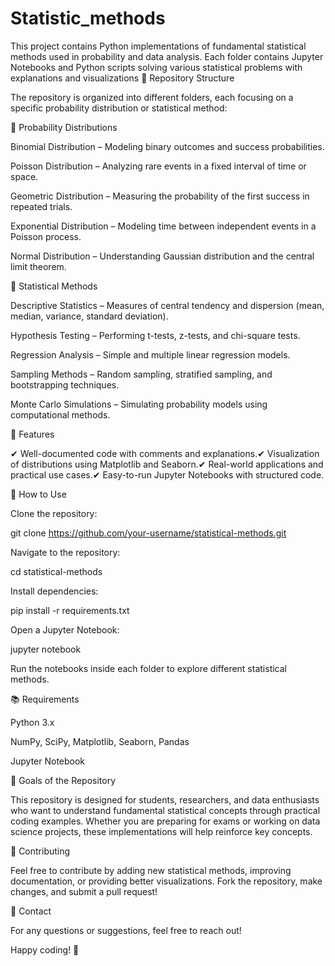 # Statistic_methods
This project contains Python implementations of fundamental statistical methods used in probability and data analysis. Each folder contains Jupyter Notebooks and Python scripts solving various statistical problems with explanations and visualizations
📂 Repository Structure

The repository is organized into different folders, each focusing on a specific probability distribution or statistical method:

🔹 Probability Distributions

Binomial Distribution – Modeling binary outcomes and success probabilities.

Poisson Distribution – Analyzing rare events in a fixed interval of time or space.

Geometric Distribution – Measuring the probability of the first success in repeated trials.

Exponential Distribution – Modeling time between independent events in a Poisson process.

Normal Distribution – Understanding Gaussian distribution and the central limit theorem.

🔹 Statistical Methods

Descriptive Statistics – Measures of central tendency and dispersion (mean, median, variance, standard deviation).

Hypothesis Testing – Performing t-tests, z-tests, and chi-square tests.

Regression Analysis – Simple and multiple linear regression models.

Sampling Methods – Random sampling, stratified sampling, and bootstrapping techniques.

Monte Carlo Simulations – Simulating probability models using computational methods.

📌 Features

✔ Well-documented code with comments and explanations.✔ Visualization of distributions using Matplotlib and Seaborn.✔ Real-world applications and practical use cases.✔ Easy-to-run Jupyter Notebooks with structured code.

📖 How to Use

Clone the repository:

git clone https://github.com/your-username/statistical-methods.git

Navigate to the repository:

cd statistical-methods

Install dependencies:

pip install -r requirements.txt

Open a Jupyter Notebook:

jupyter notebook

Run the notebooks inside each folder to explore different statistical methods.

📚 Requirements

Python 3.x

NumPy, SciPy, Matplotlib, Seaborn, Pandas

Jupyter Notebook

🎯 Goals of the Repository

This repository is designed for students, researchers, and data enthusiasts who want to understand fundamental statistical concepts through practical coding examples. Whether you are preparing for exams or working on data science projects, these implementations will help reinforce key concepts.

🤝 Contributing

Feel free to contribute by adding new statistical methods, improving documentation, or providing better visualizations. Fork the repository, make changes, and submit a pull request!

📩 Contact

For any questions or suggestions, feel free to reach out!

Happy coding! 🚀

